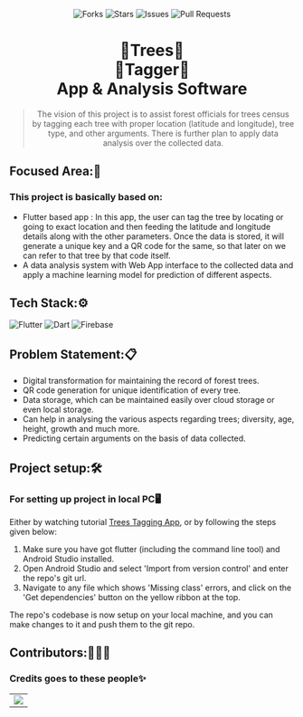 <div align="center">

![Forks](https://img.shields.io/github/forks/CodeFlow201/forestTreesTagging)
![Stars](https://img.shields.io/github/stars/CodeFlow201/forestTreesTagging)
![Issues](https://img.shields.io/github/issues/CodeFlow201/forestTreesTagging)
![Pull Requests](https://img.shields.io/github/issues-pr/CodeFlow201/forestTreesTagging?)


# 🌳Trees🌳 <br> 🔖Tagger🔖 <br> App & Analysis Software
> The vision of this project is to assist forest officials for trees census by tagging each tree with proper location (latitude and longitude), tree type, and other arguments. There is further plan to apply data analysis over the collected data.

</div>

## Focused Area:🧐
### This project is basically based on:
* Flutter based app :  In this app, the user can tag the tree by locating or going to exact location and then feeding the latitude and longitude details along with the other parameters. Once the data is stored, it will generate a unique key and a QR code for the same, so that later on we can refer to that tree by that code itself.
* A data analysis system with Web App interface to the collected data and apply a machine learning model for prediction of different aspects.

## Tech Stack:⚙️
<img alt="Flutter" src="https://img.shields.io/badge/Flutter%20-%2302569B.svg?&style=for-the-badge&logo=Flutter&logoColor=white" />	<img alt="Dart" src="https://img.shields.io/badge/dart-%230175C2.svg?&style=for-the-badge&logo=dart&logoColor=white"/>	<img alt="Firebase" src="https://img.shields.io/badge/firebase%20-%23039BE5.svg?&style=for-the-badge&logo=firebase"/>	

## Problem Statement:📋
* Digital transformation for maintaining the record of forest trees.
* QR code generation for unique identification of every tree.
* Data storage, which can be maintained easily over cloud storage or even local storage.
* Can help in analysing the various aspects regarding trees; diversity, age, height, growth and much more.
* Predicting certain arguments on the basis of data collected. 

## Project setup:🛠️
### For setting up project in local PC🖥️ 
Either by watching tutorial [Trees Tagging App](https://youtu.be/1KWwgAF0LXY), or by following the steps given below:

1. Make sure you have got flutter (including the command line tool) and Android Studio installed.
2. Open Android Studio and select 'Import from version control' and enter the repo's git url.
3. Navigate to any file which shows 'Missing class' errors, and click on the 'Get dependencies' button
   on the yellow ribbon at the top.

The repo's codebase is now setup on your local machine, and you can make changes to it and push them to the git repo.

## Contributors:👨🏻‍💻
### Credits goes to these people✨

<table>
	<tr>
		<td>
   <a href="https://github.com/CodeFlow201/forestTreesTagging/graphs/contributors">
  <img src="https://contrib.rocks/image?repo=CodeFlow201/forestTreesTagging" />
</a>
	</td>
	</tr>
</table>
